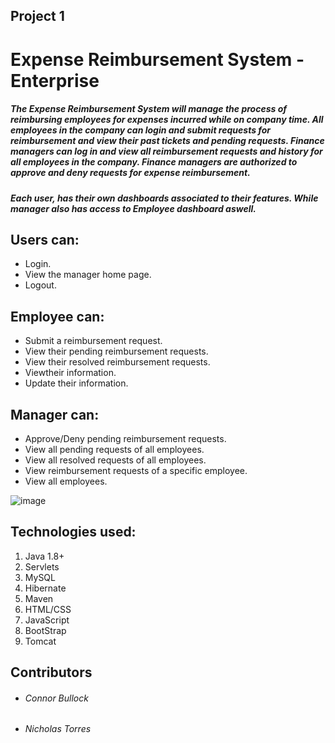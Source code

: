 ## Project 1
# Expense Reimbursement System - Enterprise
##### The Expense Reimbursement System will manage the process of reimbursing employees for expenses incurred while on company time.  All employees in the company can login and submit requests for reimbursement and view their past tickets and pending requests. Finance managers can log in and view all reimbursement requests and history for all employees in the company. Finance managers are authorized to approve and deny requests for expense reimbursement.

##### Each user, has their own dashboards associated to their features. While manager also has access to Employee dashboard aswell.

## Users can:
  - Login.
  - View the manager home page.
  - Logout.

## Employee can:
  - Submit a reimbursement request.  
  - View their pending reimbursement requests.
  - View their resolved reimbursement requests.
  - Viewtheir information.
  - Update their information.

## Manager can:
  - Approve/Deny pending reimbursement requests.
  - View all pending requests of all employees.
  - View all resolved requests of all employees.
  - View reimbursement requests of a specific employee.
  - View all employees.

![image](https://user-images.githubusercontent.com/71181253/171939721-bd72c119-acdd-4161-ad41-ac7a5e1bf840.png)


## Technologies used:
 1. Java 1.8+
 2. Servlets
 4. MySQL
 5. Hibernate
 6. Maven
 7. HTML/CSS
 8. JavaScript
 9. BootStrap
 10. Tomcat

## Contributors
  - ###### Connor Bullock
  - ###### Nicholas Torres
